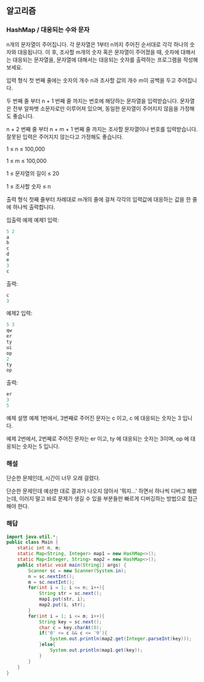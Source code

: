 ## 알고리즘

### HashMap / 대응되는 수와 문자

n개의 문자열이 주어집니다. 각 문자열은 1부터 n까지 주어진 순서대로 각각 하나의 숫자와 대응됩니다.
이 후, 조사할 m개의 숫자 혹은 문자열이 주어졌을 때, 숫자에 대해서는 대응되는 문자열을, 문자열에 대해서는 대응되는 숫자를 출력하는 프로그램을 작성해보세요.

입력 형식
첫 번째 줄에는 숫자의 개수 n과 조사할 값의 개수 m이 공백을 두고 주어집니다.

두 번째 줄 부터 n + 1 번째 줄 까지는 번호에 해당하는 문자열을 입력받습니다. 문자열은 전부 알파벳 소문자로만 이루어져 있으며, 동일한 문자열이 주어지지 않음을 가정해도 좋습니다.

n + 2 번째 줄 부터 n + m + 1 번째 줄 까지는 조사할 문자열이나 번호를 입력받습니다. 잘못된 입력은 주어지지 않는다고 가정해도 좋습니다.

1 ≤ n ≤ 100,000

1 ≤ m ≤ 100,000

1 ≤ 문자열의 길이 ≤ 20

1 ≤ 조사할 숫자 ≤ n

출력 형식
첫째 줄부터 차례대로 m개의 줄에 걸쳐 각각의 입력값에 대응하는 값을 한 줄에 하나씩 출력합니다.

입출력 예제
예제1
입력:
```java
5 2
a
b
c
d
e
3
c
```

출력:
```java
c
3
```

예제2
입력:
```java
5 3
qw
er
ty
ui
op
2
ty
op
```

출력:
```java
er
3
5
```

예제 설명
예제 1번에서, 3번째로 주어진 문자는 c 이고, c 에 대응되는 숫자는 3 입니다.

예제 2번에서, 2번째로 주어진 문자는 er 이고, ty 에 대응되는 숫자는 3이며, op 에 대응되는 숫자는 5 입니다.

### 해설

단순한 문제인데, 시간이 너무 오래 걸렸다.

단순한 문제인데 예상한 대로 결과가 나오지 않아서 '뭐지...' 하면서 하나씩 디버그 해봤는데, 이러지 말고 바로 문제가 생길 수 있을 부분들만 빠르게 디버깅하는 방법으로 접근해야 한다.

### 해답

```java
import java.util.*;
public class Main {
    static int n, m;
    static Map<String, Integer> map1 = new HashMap<>();
    static Map<Integer, String> map2 = new HashMap<>();
    public static void main(String[] args) {
        Scanner sc = new Scanner(System.in);
        n = sc.nextInt();
        m = sc.nextInt();
        for(int i = 1; i <= n; i++){
            String str = sc.next();
            map1.put(str, i);
            map2.put(i, str);
        }
        for(int i = 1; i <= m; i++){
            String key = sc.next();
            char c = key.charAt(0);
            if('0' <= c && c <= '9'){
                System.out.println(map2.get(Integer.parseInt(key)));
            }else{
                System.out.println(map1.get(key));
            }
        }
    }
}
```